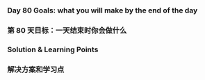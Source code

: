 ### Day 80 Goals: what you will make by the end of the day
### 第 80 天目标：一天结束时你会做什么

### Solution & Learning Points
### 解决方案和学习点
